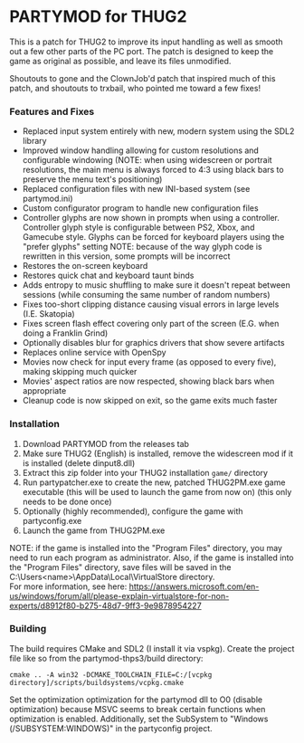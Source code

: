 # PARTYMOD for THUG2
This is a patch for THUG2 to improve its input handling as well as smooth out a few other parts of the PC port.
The patch is designed to keep the game as original as possible, and leave its files unmodified.

Shoutouts to gone and the ClownJob'd patch that inspired much of this patch, and shoutouts to trxbail, who pointed me toward a few fixes!

### Features and Fixes
* Replaced input system entirely with new, modern system using the SDL2 library
* Improved window handling allowing for custom resolutions and configurable windowing (NOTE: when using widescreen or portrait resolutions, the main menu is always forced to 4:3 using black bars to preserve the menu text's positioning)
* Replaced configuration files with new INI-based system (see partymod.ini)
* Custom configurator program to handle new configuration files
* Controller glyphs are now shown in prompts when using a controller. Controller glyph style is configurable between PS2, Xbox, and Gamecube style. Glyphs can be forced for keyboard players using the "prefer glyphs" setting NOTE: because of the way glyph code is rewritten in this version, some prompts will be incorrect
* Restores the on-screen keyboard
* Restores quick chat and keyboard taunt binds
* Adds entropy to music shuffling to make sure it doesn't repeat between sessions (while consuming the same number of random numbers)
* Fixes too-short clipping distance causing visual errors in large levels (I.E. Skatopia)
* Fixes screen flash effect covering only part of the screen (E.G. when doing a Franklin Grind)
* Optionally disables blur for graphics drivers that show severe artifacts
* Replaces online service with OpenSpy
* Movies now check for input every frame (as opposed to every five), making skipping much quicker
* Movies' aspect ratios are now respected, showing black bars when appropriate
* Cleanup code is now skipped on exit, so the game exits much faster

### Installation
1. Download PARTYMOD from the releases tab
2. Make sure THUG2 (English) is installed, remove the widescreen mod if it is installed (delete dinput8.dll)
3. Extract this zip folder into your THUG2 installation `game/` directory
4. Run partypatcher.exe to create the new, patched THUG2PM.exe game executable (this will be used to launch the game from now on) (this only needs to be done once)
5. Optionally (highly recommended), configure the game with partyconfig.exe
6. Launch the game from THUG2PM.exe

NOTE: if the game is installed into the "Program Files" directory, you may need to run each program as administrator. 
Also, if the game is installed into the "Program Files" directory, save files will be saved in the C:\Users\<name>\AppData\Local\VirtualStore directory.  
For more information, see here: https://answers.microsoft.com/en-us/windows/forum/all/please-explain-virtualstore-for-non-experts/d8912f80-b275-48d7-9ff3-9e9878954227

### Building
The build requires CMake and SDL2 (I install it via vspkg).  Create the project file like so from the partymod-thps3/build directory:
```
cmake .. -A win32 -DCMAKE_TOOLCHAIN_FILE=C:/[vcpkg directory]/scripts/buildsystems/vcpkg.cmake
```

Set the optimization optimization for the partymod dll to O0 (disable optimization) because MSVC seems to break certain functions when optimization is enabled.
Additionally, set the SubSystem to "Windows (/SUBSYSTEM:WINDOWS)" in the partyconfig project.
